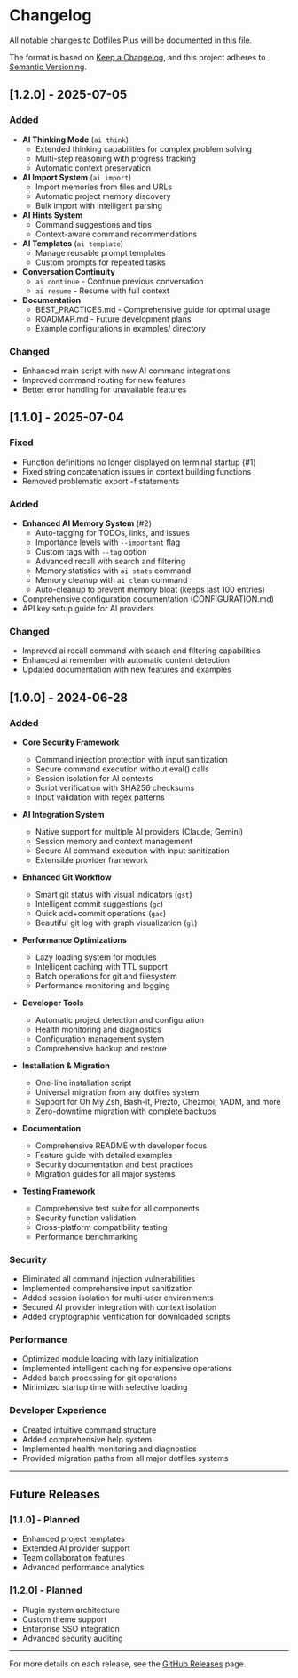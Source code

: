 # Changelog

All notable changes to Dotfiles Plus will be documented in this file.

The format is based on [Keep a Changelog](https://keepachangelog.com/en/1.0.0/),
and this project adheres to [Semantic Versioning](https://semver.org/spec/v2.0.0.html).

## [1.2.0] - 2025-07-05

### Added
- **AI Thinking Mode** (`ai think`)
  - Extended thinking capabilities for complex problem solving
  - Multi-step reasoning with progress tracking
  - Automatic context preservation
- **AI Import System** (`ai import`)
  - Import memories from files and URLs
  - Automatic project memory discovery
  - Bulk import with intelligent parsing
- **AI Hints System**
  - Command suggestions and tips
  - Context-aware command recommendations
- **AI Templates** (`ai template`)
  - Manage reusable prompt templates
  - Custom prompts for repeated tasks
- **Conversation Continuity**
  - `ai continue` - Continue previous conversation
  - `ai resume` - Resume with full context
- **Documentation**
  - BEST_PRACTICES.md - Comprehensive guide for optimal usage
  - ROADMAP.md - Future development plans
  - Example configurations in examples/ directory

### Changed
- Enhanced main script with new AI command integrations
- Improved command routing for new features
- Better error handling for unavailable features

## [1.1.0] - 2025-07-04

### Fixed
- Function definitions no longer displayed on terminal startup (#1)
- Fixed string concatenation issues in context building functions
- Removed problematic export -f statements

### Added
- **Enhanced AI Memory System** (#2)
  - Auto-tagging for TODOs, links, and issues
  - Importance levels with `--important` flag
  - Custom tags with `--tag` option
  - Advanced recall with search and filtering
  - Memory statistics with `ai stats` command
  - Memory cleanup with `ai clean` command
  - Auto-cleanup to prevent memory bloat (keeps last 100 entries)
- Comprehensive configuration documentation (CONFIGURATION.md)
- API key setup guide for AI providers

### Changed
- Improved ai recall command with search and filtering capabilities
- Enhanced ai remember with automatic content detection
- Updated documentation with new features and examples

## [1.0.0] - 2024-06-28

### Added
- **Core Security Framework**
  - Command injection protection with input sanitization
  - Secure command execution without eval() calls
  - Session isolation for AI contexts
  - Script verification with SHA256 checksums
  - Input validation with regex patterns

- **AI Integration System**
  - Native support for multiple AI providers (Claude, Gemini)
  - Session memory and context management
  - Secure AI command execution with input sanitization
  - Extensible provider framework

- **Enhanced Git Workflow**
  - Smart git status with visual indicators (`gst`)
  - Intelligent commit suggestions (`gc`)
  - Quick add+commit operations (`gac`)
  - Beautiful git log with graph visualization (`gl`)

- **Performance Optimizations**
  - Lazy loading system for modules
  - Intelligent caching with TTL support
  - Batch operations for git and filesystem
  - Performance monitoring and logging

- **Developer Tools**
  - Automatic project detection and configuration
  - Health monitoring and diagnostics
  - Configuration management system
  - Comprehensive backup and restore

- **Installation & Migration**
  - One-line installation script
  - Universal migration from any dotfiles system
  - Support for Oh My Zsh, Bash-it, Prezto, Chezmoi, YADM, and more
  - Zero-downtime migration with complete backups

- **Documentation**
  - Comprehensive README with developer focus
  - Feature guide with detailed examples
  - Security documentation and best practices
  - Migration guides for all major systems

- **Testing Framework**
  - Comprehensive test suite for all components
  - Security function validation
  - Cross-platform compatibility testing
  - Performance benchmarking

### Security
- Eliminated all command injection vulnerabilities
- Implemented comprehensive input sanitization
- Added session isolation for multi-user environments
- Secured AI provider integration with context isolation
- Added cryptographic verification for downloaded scripts

### Performance
- Optimized module loading with lazy initialization
- Implemented intelligent caching for expensive operations
- Added batch processing for git operations
- Minimized startup time with selective loading

### Developer Experience
- Created intuitive command structure
- Added comprehensive help system
- Implemented health monitoring and diagnostics
- Provided migration paths from all major dotfiles systems

---

## Future Releases

### [1.1.0] - Planned
- Enhanced project templates
- Extended AI provider support
- Team collaboration features
- Advanced performance analytics

### [1.2.0] - Planned  
- Plugin system architecture
- Custom theme support
- Enterprise SSO integration
- Advanced security auditing

---

For more details on each release, see the [GitHub Releases](https://github.com/anivar/dotfiles-plus/releases) page.